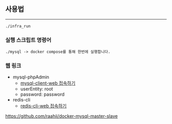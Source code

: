 ## 사용법

---

```
./infra_run
```

### 실행 스크립트 명령어

```
./mysql -> docker compose를 통해 한번에 실행합니다.
```


### 웹 링크
* mysql-phpAdmin
  - [mysql-client-web 접속하기](http://localhost:8082)
  * userEntity: root
  * password: password
* redis-cli
  - [redis-cli-web 접속하기](http://localhost:8081)

https://github.com/raahii/docker-mysql-master-slave
